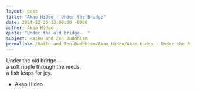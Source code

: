 ```yaml
---
layout: post
title: "Akao Hideo - Under the Bridge"
date: 2024-12-30 12:00:00 -0000
author: Akao Hideo
quote: "Under the old bridge—  "
subject: Haiku and Zen Buddhism
permalink: /Haiku and Zen Buddhism/Akao Hideo/Akao Hideo - Under the Bridge
---
```


Under the old bridge—  
a soft ripple through the reeds,  
a fish leaps for joy.

- Akao Hideo
